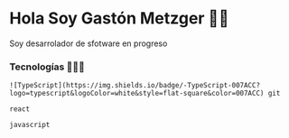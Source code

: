 # Hola Soy Gastón Metzger 👋🏼

Soy desarrolador de sfotware en progreso

### Tecnologías 👨🏼‍💻

    ![TypeScript](https://img.shields.io/badge/-TypeScript-007ACC?logo=typescript&logoColor=white&style=flat-square&color=007ACC) git

    react

    javascript

